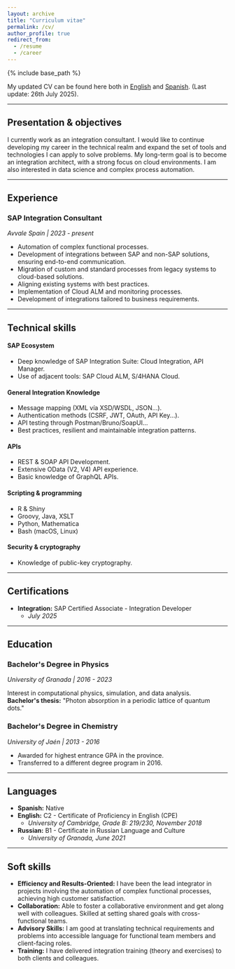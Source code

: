 ```yaml
---
layout: archive
title: "Curriculum vitae"
permalink: /cv/
author_profile: true
redirect_from:
  - /resume
  - /career
---
```


{% include base_path %}

My updated CV can be found here both in [English]({{site.url}}/files/CV-eng.pdf) and [Spanish]({{site.url}}/files/CV-esp.pdf). (Last update: 26th July 2025).

---

## Presentation & objectives

I currently work as an integration consultant. I would like to continue developing my career in the technical realm and expand the set of tools and technologies I can apply to solve problems. My long-term goal is to become an integration architect, with a strong focus on cloud environments. I am also interested in data science and complex process automation.

---

## Experience

### SAP Integration Consultant
*Avvale Spain | 2023 - present*

- Automation of complex functional processes.
- Development of integrations between SAP and non-SAP solutions, ensuring end-to-end communication.
- Migration of custom and standard processes from legacy systems to cloud-based solutions.
- Aligning existing systems with best practices.
- Implementation of Cloud ALM and monitoring processes.
- Development of integrations tailored to business requirements.

---

## Technical skills

#### SAP Ecosystem
- Deep knowledge of SAP Integration Suite: Cloud Integration, API Manager.
- Use of adjacent tools: SAP Cloud ALM, S/4HANA Cloud.

#### General Integration Knowledge
- Message mapping (XML vía XSD/WSDL, JSON...).
- Authentication methods (CSRF, JWT, OAuth, API Key...).
- API testing through Postman/Bruno/SoapUI...
- Best practices, resilient and maintainable integration patterns.

#### APIs
- REST & SOAP API Development.
- Extensive OData (V2, V4) API experience.
- Basic knowledge of GraphQL APIs.

#### Scripting & programming
- R & Shiny
- Groovy, Java, XSLT
- Python, Mathematica
- Bash (macOS, Linux)

#### Security & cryptography
- Knowledge of public-key cryptography.

---

## Certifications

- **Integration:** SAP Certified Associate - Integration Developer
  - *July 2025*

---

## Education

### Bachelor's Degree in Physics
*University of Granada | 2016 - 2023*

Interest in computational physics, simulation, and data analysis.  
**Bachelor's thesis:** "Photon absorption in a periodic lattice of quantum dots."

### Bachelor's Degree in Chemistry
*University of Jaén | 2013 - 2016*

- Awarded for highest entrance GPA in the province.
- Transferred to a different degree program in 2016.
  
---

## Languages

- **Spanish:** Native
- **English:** C2 - Certificate of Proficiency in English (CPE)
  - *University of Cambridge, Grade B: 219/230, November 2018*
- **Russian:** B1 - Certificate in Russian Language and Culture
  - *University of Granada, June 2021*

---

## Soft skills

- **Efficiency and Results-Oriented:** I have been the lead integrator in projects involving the automation of complex functional processes, achieving high customer satisfaction.
- **Collaboration:** Able to foster a collaborative environment and get along well with colleagues. Skilled at setting shared goals with cross-functional teams.
- **Advisory Skills:** I am good at translating technical requirements and problems into accessible language for functional team members and client-facing roles.
- **Training:** I have delivered integration training (theory and exercises) to both clients and colleagues.

